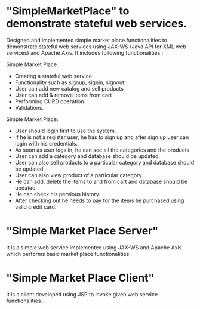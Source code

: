 "SimpleMarketPlace" to demonstrate stateful web services.
===========
Designed and implemented simple market place functionalities to demonstrate stateful web services using JAX-WS (Java API for XML web services) and Apache Axis. It includes following functionalities : 

Simple Market Place:
* Creating a stateful web service
* Functionality such as signup, signin, signout
* User can add new catalog and sell products
* User can add & remove items from cart
* Performing CURD operation.
* Validations.

Simple Market Place:
* User should login first to use the system.
* If he is not a register user, he has to sign up and after sign up user can login with his credentials.
* As soon as user logs in, he can see all the categories and the products.
* User can add a category and database should be updated.
* User can also sell products to a particular category and database should be updated.
* User can also view product of a particular category.
* He can add, delete the items to and from cart and database should be updated.
* He can check his pervious history.
* After checking out he needs to pay for the items he purchased using valid credit card.

"Simple Market Place Server"
===========
It is a simple web service implemented using JAX-WS and Apache Axis which performs basic market place functionalities.

"Simple Market Place Client" 
===========
It is a client developed using JSP to invoke given web service functionalities.

